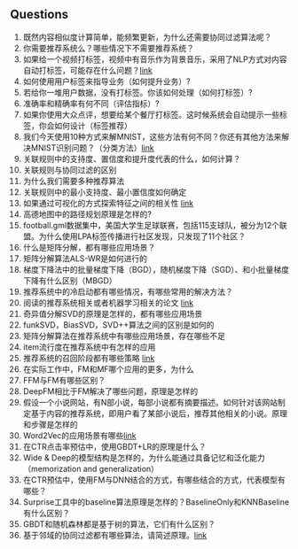 ## Questions

1. 既然内容相似度计算简单，能频繁更新，为什么还需要协同过滤算法呢？
2. 你需要推荐系统么？哪些情况下不需要推荐系统？
3. 如果给一个视频打标签，视频中有音乐作为背景音乐，采用了NLP方式对内容自动打标签，可能存在什么问题？[link](01.md)
4. 如何使用用户标签来指导业务（如何提升业务）?
5. 若给你一堆用户数据，没有打标签。你该如何处理（如何打标签）?
6. 准确率和精确率有何不同（评估指标）?
7. 如果你使用大众点评，想要给某个餐厅打标签。这时候系统会自动提示一些标签，你会如何设计（标签推荐）
8. 我们今天使用10种方式来解MNIST，这些方法有何不同？你还有其他方法来解决MNIST识别问题？（分类方法）[link](02.md)
9. 关联规则中的支持度、置信度和提升度代表的什么，如何计算？
10. 关联规则与协同过滤的区别
11. 为什么我们需要多种推荐算法
12. 关联规则中的最小支持度、最小置信度如何确定
13. 如果通过可视化的方式探索特征之间的相关性 [link](03.md)
14. 高德地图中的路径规划原理是怎样的?
15. football.gml数据集中，美国大学生足球联赛，包括115支球队，被分为12个联盟。为什么使用LPA标签传播进行社区发现，只发现了11个社区？
16. 什么是矩阵分解，都有哪些应用场景？
17. 矩阵分解算法ALS-WR是如何进行的
18. 梯度下降法中的批量梯度下降（BGD），随机梯度下降（SGD）、和小批量梯度下降有什么区别（MBGD）
19.  推荐系统中的冷启动都有哪些情况，有哪些常用的解决方法？
20. 阅读的推荐系统相关或者机器学习相关的论文 [link](05.md)
21. 奇异值分解SVD的原理是怎样的，都有哪些应用场景
22. funkSVD，BiasSVD，SVD++算法之间的区别是如何的
23. 矩阵分解算法在推荐系统中有哪些应用场景，存在哪些不足
24. item流行度在推荐系统中有怎样的应用
25. 推荐系统的召回阶段都有哪些策略 [link](06.md)
26. 在实际工作中，FM和MF哪个应用的更多，为什么
27. FFM与FM有哪些区别？
28. DeepFM相比于FM解决了哪些问题，原理是怎样的
29. 假设一个小说网站，有N部小说，每部小说都有摘要描述。如何针对该网站制定基于内容的推荐系统，即用户看了某部小说后，推荐其他相关的小说。原理和步骤是怎样的
30. Word2Vec的应用场景有哪些[link](07.md)
31. 在CTR点击率预估中，使用GBDT+LR的原理是什么？
32. Wide & Deep的模型结构是怎样的，为什么能通过具备记忆和泛化能力（memorization and generalization）
33. 在CTR预估中，使用FM与DNN结合的方式，有哪些结合的方式，代表模型有哪些？
34. Surprise工具中的baseline算法原理是怎样的？BaselineOnly和KNNBaseline有什么区别？
35. GBDT和随机森林都是基于树的算法，它们有什么区别？
36. 基于邻域的协同过滤都有哪些算法，请简述原理。[link](08.md)


